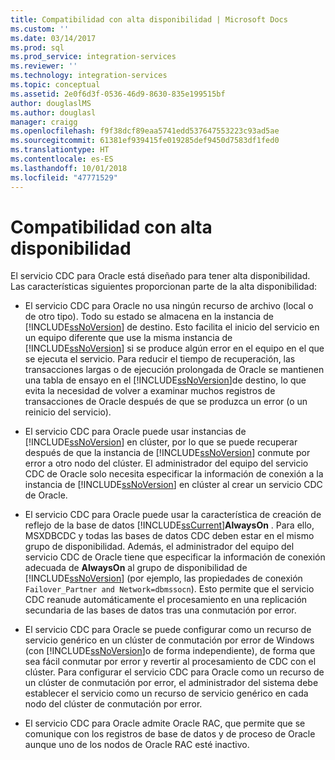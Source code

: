 ```yaml
---
title: Compatibilidad con alta disponibilidad | Microsoft Docs
ms.custom: ''
ms.date: 03/14/2017
ms.prod: sql
ms.prod_service: integration-services
ms.reviewer: ''
ms.technology: integration-services
ms.topic: conceptual
ms.assetid: 2e0f6d3f-0536-46d9-8630-835e199515bf
author: douglaslMS
ms.author: douglasl
manager: craigg
ms.openlocfilehash: f9f38dcf89eaa5741edd537647553223c93ad5ae
ms.sourcegitcommit: 61381ef939415fe019285def9450d7583df1fed0
ms.translationtype: HT
ms.contentlocale: es-ES
ms.lasthandoff: 10/01/2018
ms.locfileid: "47771529"
---
```

# <a name="high-availability-support"></a>Compatibilidad con alta disponibilidad
  El servicio CDC para Oracle está diseñado para tener alta disponibilidad. Las características siguientes proporcionan parte de la alta disponibilidad:  
  
-   El servicio CDC para Oracle no usa ningún recurso de archivo (local o de otro tipo). Todo su estado se almacena en la instancia de [!INCLUDE[ssNoVersion](../../includes/ssnoversion-md.md)] de destino. Esto facilita el inicio del servicio en un equipo diferente que use la misma instancia de [!INCLUDE[ssNoVersion](../../includes/ssnoversion-md.md)] si se produce algún error en el equipo en el que se ejecuta el servicio. Para reducir el tiempo de recuperación, las transacciones largas o de ejecución prolongada de Oracle se mantienen una tabla de ensayo en el [!INCLUDE[ssNoVersion](../../includes/ssnoversion-md.md)]de destino, lo que evita la necesidad de volver a examinar muchos registros de transacciones de Oracle después de que se produzca un error (o un reinicio del servicio).  
  
-   El servicio CDC para Oracle puede usar instancias de [!INCLUDE[ssNoVersion](../../includes/ssnoversion-md.md)] en clúster, por lo que se puede recuperar después de que la instancia de [!INCLUDE[ssNoVersion](../../includes/ssnoversion-md.md)] conmute por error a otro nodo del clúster. El administrador del equipo del servicio CDC de Oracle solo necesita especificar la información de conexión a la instancia de [!INCLUDE[ssNoVersion](../../includes/ssnoversion-md.md)] en clúster al crear un servicio CDC de Oracle.  
  
-   El servicio CDC para Oracle puede usar la característica de creación de reflejo de la base de datos [!INCLUDE[ssCurrent](../../includes/sscurrent-md.md)]**AlwaysOn** . Para ello, MSXDBCDC y todas las bases de datos CDC deben estar en el mismo grupo de disponibilidad. Además, el administrador del equipo del servicio CDC de Oracle tiene que especificar la información de conexión adecuada de **AlwaysOn** al grupo de disponibilidad de [!INCLUDE[ssNoVersion](../../includes/ssnoversion-md.md)] (por ejemplo, las propiedades de conexión `Failover_Partner and Network=dbmssocn`). Esto permite que el servicio CDC reanude automáticamente el procesamiento en una replicación secundaria de las bases de datos tras una conmutación por error.  
  
-   El servicio CDC para Oracle se puede configurar como un recurso de servicio genérico en un clúster de conmutación por error de Windows (con [!INCLUDE[ssNoVersion](../../includes/ssnoversion-md.md)]o de forma independiente), de forma que sea fácil conmutar por error y revertir al procesamiento de CDC con el clúster. Para configurar el servicio CDC para Oracle como un recurso de un clúster de conmutación por error, el administrador del sistema debe establecer el servicio como un recurso de servicio genérico en cada nodo del clúster de conmutación por error.  
  
-   El servicio CDC para Oracle admite Oracle RAC, que permite que se comunique con los registros de base de datos y de proceso de Oracle aunque uno de los nodos de Oracle RAC esté inactivo.  
  
  
